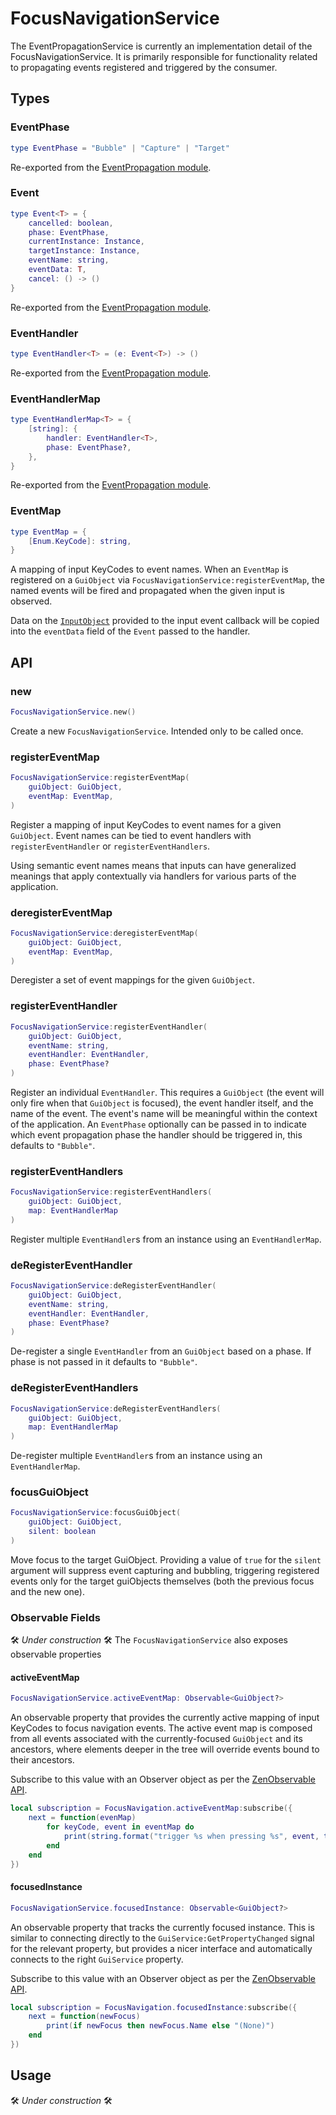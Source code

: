 # FocusNavigationService

The EventPropagationService is currently an implementation detail of the FocusNavigationService. It is primarily responsible for functionality related to propagating events registered and triggered by the consumer.

## Types

### EventPhase
```lua
type EventPhase = "Bubble" | "Capture" | "Target"
```
Re-exported from the [EventPropagation module](../event-propagation/src/README.md#eventphase).

### Event
```lua
type Event<T> = {
    cancelled: boolean,
    phase: EventPhase,
    currentInstance: Instance,
    targetInstance: Instance,
    eventName: string,
    eventData: T,
    cancel: () -> ()
}
```
Re-exported from the [EventPropagation module](../event-propagation/src/README.md#event).

### EventHandler
```lua
type EventHandler<T> = (e: Event<T>) -> ()
```
Re-exported from the [EventPropagation module](../event-propagation/src/README.md#eventhandler).

### EventHandlerMap
```lua
type EventHandlerMap<T> = {
	[string]: {
		handler: EventHandler<T>,
		phase: EventPhase?,
	},
}
```
Re-exported from the [EventPropagation module](../event-propagation/src/README.md#eventhandlermap).

### EventMap
```lua
type EventMap = {
	[Enum.KeyCode]: string,
}
```
A mapping of input KeyCodes to event names. When an `EventMap` is registered on a `GuiObject` via `FocusNavigationService:registerEventMap`, the named events will be fired and propagated when the given input is observed.

Data on the [`InputObject`](https://create.roblox.com/docs/reference/engine/classes/InputObject) provided to the input event callback will be copied into the `eventData` field of the `Event` passed to the handler.

## API

### new

```lua
FocusNavigationService.new()
```
Create a new `FocusNavigationService`. Intended only to be called once.

### registerEventMap

```lua
FocusNavigationService:registerEventMap(
    guiObject: GuiObject,
    eventMap: EventMap,
)
```
Register a mapping of input KeyCodes to event names for a given `GuiObject`. Event names can be tied to event handlers with `registerEventHandler` or `registerEventHandlers`.

Using semantic event names means that inputs can have generalized meanings that apply contextually via handlers for various parts of the application.

### deregisterEventMap

```lua
FocusNavigationService:deregisterEventMap(
    guiObject: GuiObject,
    eventMap: EventMap,
)
```
Deregister a set of event mappings for the given `GuiObject`.

### registerEventHandler

```lua
FocusNavigationService:registerEventHandler(
    guiObject: GuiObject,
    eventName: string,
    eventHandler: EventHandler,
    phase: EventPhase?
)
```
Register an individual `EventHandler`. This requires a `GuiObject` (the event will only fire when that `GuiObject` is focused), the event handler itself, and the name of the event. The event's name will be meaningful within the context of the application. An `EventPhase` optionally can be passed in to indicate which event propagation phase the handler should be triggered in, this defaults to `"Bubble"`.

### registerEventHandlers

```lua
FocusNavigationService:registerEventHandlers(
    guiObject: GuiObject,
    map: EventHandlerMap
)
```
Register multiple `EventHandler`s from an instance using an `EventHandlerMap`.

### deRegisterEventHandler
```lua
FocusNavigationService:deRegisterEventHandler(
    guiObject: GuiObject,
    eventName: string,
    eventHandler: EventHandler,
    phase: EventPhase?
)
```
De-register a single `EventHandler` from an `GuiObject` based on a phase. If phase is not passed in it defaults to `"Bubble"`.

### deRegisterEventHandlers
```lua
FocusNavigationService:deRegisterEventHandlers(
    guiObject: GuiObject,
    map: EventHandlerMap
)
```
De-register multiple `EventHandler`s from an instance using an `EventHandlerMap`.

### focusGuiObject
```lua
FocusNavigationService:focusGuiObject(
    guiObject: GuiObject,
    silent: boolean
)
```
Move focus to the target GuiObject. Providing a value of `true` for the `silent` argument will suppress event capturing and bubbling, triggering registered events only for the target guiObjects themselves (both the previous focus and the new one).

### Observable Fields
🛠 *Under construction* 🛠
The `FocusNavigationService` also exposes observable properties 

#### activeEventMap
```lua
FocusNavigationService.activeEventMap: Observable<GuiObject?>
```

An observable property that provides the currently active mapping of input KeyCodes to focus navigation events. The active event map is composed from all events associated with the currently-focused `GuiObject` and its ancestors, where elements deeper in the tree will override events bound to their ancestors.

Subscribe to this value with an Observer object as per the [ZenObservable API](https://github.com/zenparsing/zen-observable#observablesubscribeobserver).
```lua
local subscription = FocusNavigation.activeEventMap:subscribe({
    next = function(evenMap)
        for keyCode, event in eventMap do
            print(string.format("trigger %s when pressing %s", event, tostring(keyCode))
        end
    end
})
```

#### focusedInstance
```lua
FocusNavigationService.focusedInstance: Observable<GuiObject?>
```

An observable property that tracks the currently focused instance. This is similar to connecting directly to the  `GuiService:GetPropertyChanged` signal for the relevant property, but provides a nicer interface and automatically connects to the right `GuiService` property.

Subscribe to this value with an Observer object as per the [ZenObservable API](https://github.com/zenparsing/zen-observable#observablesubscribeobserver).
```lua
local subscription = FocusNavigation.focusedInstance:subscribe({
    next = function(newFocus)
        print(if newFocus then newFocus.Name else "(None)")
    end
})
```

## Usage
🛠 *Under construction* 🛠
